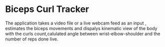 # Biceps Curl Tracker 
The application takes a video file or a live webcam feed as an input , estimates the biceps movements and dispalys kinematic view of the body with the curls count,calulated angle between wrist-elbow-shoulder and the number of reps done live.




 
